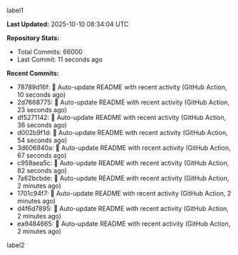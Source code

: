 
label1 
<!-- ACTIVITY_START -->
**Last Updated:** 2025-10-10 08:34:04 UTC

**Repository Stats:**
- Total Commits: 66000
- Last Commit: 11 seconds ago

**Recent Commits:**
- 78789d16f: 🤖 Auto-update README with recent activity (GitHub Action, 10 seconds ago)
- 2d7668775: 🤖 Auto-update README with recent activity (GitHub Action, 23 seconds ago)
- df5271142: 🤖 Auto-update README with recent activity (GitHub Action, 36 seconds ago)
- d002b9f1d: 🤖 Auto-update README with recent activity (GitHub Action, 54 seconds ago)
- 3d606940a: 🤖 Auto-update README with recent activity (GitHub Action, 67 seconds ago)
- c959aea5c: 🤖 Auto-update README with recent activity (GitHub Action, 82 seconds ago)
- 7a62bcbde: 🤖 Auto-update README with recent activity (GitHub Action, 2 minutes ago)
- 1701c94f7: 🤖 Auto-update README with recent activity (GitHub Action, 2 minutes ago)
- d4f6d7895: 🤖 Auto-update README with recent activity (GitHub Action, 2 minutes ago)
- ea9484665: 🤖 Auto-update README with recent activity (GitHub Action, 2 minutes ago)
<!-- ACTIVITY_END -->

label2
